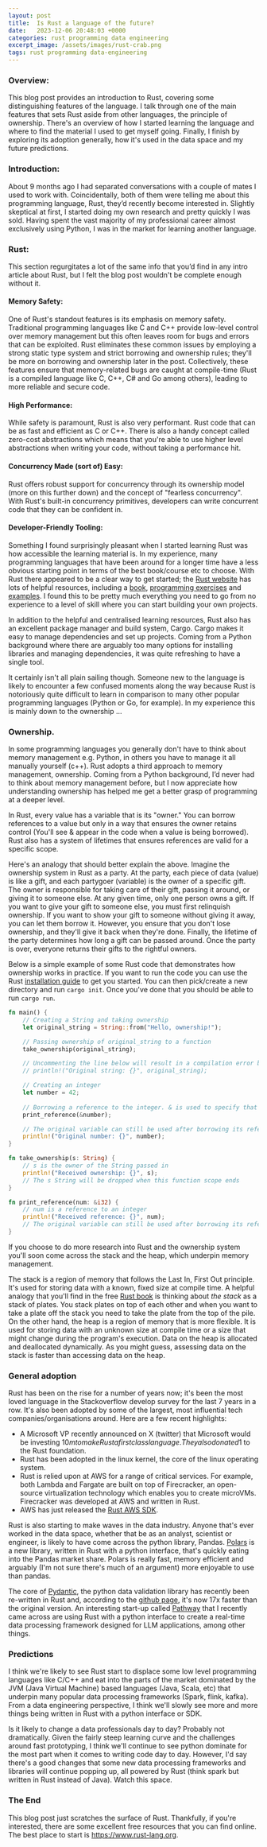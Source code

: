 ```yaml
---
layout: post
title:  Is Rust a language of the future?
date:   2023-12-06 20:48:03 +0000
categories: rust programming data engineering
excerpt_image: /assets/images/rust-crab.png
tags: rust programming data-engineering
---
```


### Overview:

This blog post provides an introduction to Rust, covering some distinguishing features of the language. I talk through one of the
main features that sets Rust aside from other languages, the principle of ownership. There's an overview
of how I started learning the language and where to find the material I used to get myself going. Finally, I finish
by exploring its adoption generally, how it's used in the data space and my future predictions.

### Introduction:

About 9 months ago I had separated conversations with a couple of mates I used to work with. Coincidentally,
both of them were telling me about this programming language, Rust, they’d recently become interested in.
Slightly skeptical at first, I started doing my own research and pretty quickly I was sold. Having spent the vast
majority of my professional career almost exclusively using Python, I was in the market for learning another language.

### Rust:

This section regurgitates a lot of the same info that you’d find in any intro article about Rust, but I felt
the blog post wouldn't be complete enough without it.

#### Memory Safety:

One of Rust's standout features is its emphasis on memory safety. Traditional programming languages like
C and C++ provide low-level control over memory management but this often leaves room for bugs and errors
that can be exploited. Rust eliminates these common issues by employing
a strong static type system and strict borrowing and ownership rules; they'll be more on borrowing and ownership later in the post.
Collectively, these features ensure that memory-related
bugs are caught at compile-time (Rust is a compiled language like C, C++, C# and Go among others), leading to
more reliable and secure code.

#### High Performance:

While safety is paramount, Rust is also very performant. Rust code that can be as fast and efficient as C or C++. There
is also a handy concept called zero-cost abstractions which means that you're able to use higher level abstractions when
writing your code, without taking a performance hit. 

#### Concurrency Made (sort of) Easy:

Rust offers robust support for concurrency through its ownership model (more on this further down) and the concept of 
"fearless concurrency". With Rust's built-in concurrency primitives, developers can write concurrent code that they can be confident in.

#### Developer-Friendly Tooling:

Something I found surprisingly pleasant when I started learning Rust was how accessible the learning material is.
In my experience, many programming languages that have been around for a longer time have a less obvious
starting point in terms of the best book/course etc to choose. With Rust there appeared to be a clear way
to get started; the [Rust website][rust-site] has lots of helpful resources, including a [book][book], 
[programming exercises][exercises] and [examples][examples]. I found this to be pretty much everything you 
need to go from no experience to a level of skill where you can start building your own projects.

[rust-site]: https://www.rust-lang.org
[book]: https://doc.rust-lang.org/book/
[exercises]: https://github.com/rust-lang/rustlings/
[examples]: https://doc.rust-lang.org/rust-by-example/

In addition to the helpful and centralised learning resources, Rust also has an excellent package manager and 
build system, Cargo. Cargo makes it easy to manage dependencies and set up projects. Coming from a Python background
where there are arguably too many options for installing libraries and managing dependencies, it was quite refreshing to
have a single tool.

It certainly isn't all plain sailing though. Someone new to the language is likely 
to encounter a few confused moments along the way because Rust is notoriously quite difficult to learn in comparison to many other popular
programming languages (Python or Go, for example). In my experience this is mainly down to the ownership ... 

### Ownership.

In some programming languages you generally don't have to think about memory
management e.g. Python, in others you have to manage it all manually yourself (c++). Rust adopts a third 
approach to memory management, ownership. Coming from a Python background, I’d never had to think about 
memory management before, but I now appreciate how understanding ownership has helped me get a better grasp of
programming at a deeper level.

In Rust, every value has a variable that is its "owner." You can borrow references to a value but only in a 
way that ensures the owner retains control (You'll see & appear in the code when a value is being borrowed).
Rust also has a system of lifetimes that ensures references are valid for a specific scope. 

Here's an analogy that should better explain the above. Imagine the ownership system in Rust as a party. At 
the party, each piece of data (value) is like a gift, and 
each partygoer (variable) is the owner of a specific gift. The owner is responsible for taking care of their 
gift, passing it around, or giving it to someone else. At any given time, only one person owns a gift. If you want 
to give your gift to someone else, you must first relinquish ownership. If you want to show your gift to someone
without giving it away, you can let them borrow it. However, you ensure that you don't lose ownership, and they'll give 
it back when they're done. Finally, the lifetime of the party determines how long a gift can be passed 
around. Once the party is over, everyone returns their gifts to the rightful owners.

Below is a simple example of some Rust code that demonstrates how ownership works in practice. If you want to run the
code you can use the Rust [installation guide][install] to get you started. You can then pick/create a new directory and run 
`cargo init`. Once you've done that you should be able to run `cargo run`.

[install]: https://www.rust-lang.org/tools/install 

```rust
fn main() {
    // Creating a String and taking ownership
    let original_string = String::from("Hello, ownership!");

    // Passing ownership of original_string to a function
    take_ownership(original_string);

    // Uncommenting the line below will result in a compilation error because ownership of original_string has moved
    // println!("Original string: {}", original_string);

    // Creating an integer
    let number = 42;
    
    // Borrowing a reference to the integer. & is used to specify that we're passing in a reference and not transferring ownership
    print_reference(&number);

    // The original variable can still be used after borrowing its reference because the print_reference function didn't take ownership
    println!("Original number: {}", number);
}

fn take_ownership(s: String) {
    // s is the owner of the String passed in
    println!("Received ownership: {}", s);
    // The s String will be dropped when this function scope ends
}

fn print_reference(num: &i32) {
    // num is a reference to an integer 
    println!("Received reference: {}", num);
    // The original variable can still be used after borrowing its reference
}
```

If you choose to do more research into Rust and the ownership system you'll soon come across the stack and the heap, 
which underpin memory management.

The stack is a region of memory that follows the Last In, First Out principle. It's used for 
storing data with a known, fixed size at compile time. A helpful analogy that you'll find in the free [Rust book][book] 
is thinking about _the stack_ as a stack of plates. You stack plates on top of each other and when you want to
take a plate off the stack you need to take the plate from the top of the pile. On the other hand, the heap
is a region of memory that is more flexible. It is used for storing data with an unknown size at compile
time or a size that might change during the program's execution. Data on the heap is allocated and 
deallocated dynamically. As you might guess, assessing data on the stack is faster than accessing data on the heap. 


### General adoption

Rust has been on the rise for a number of years now; it's been the most loved language in the Stackoverflow develop
survey for the last 7 years in a row. It's also been adopted by some of the largest, most influential 
tech companies/organisations around. Here are a few recent highlights:  

* A Microsoft VP recently announced on X (twitter) that Microsoft would be investing $10m to make Rust a first class language. They also donated 1$ 
to the Rust foundation.
* Rust has been adopted in the linux kernel, the core of the linux operating system.
* Rust is relied upon at AWS for a range of critical services. For example, both Lambda and Fargate are built on top of 
Firecracker, an open-source virtualization technology which enables you to create microVMs. Firecracker was developed at AWS and
written in Rust.
* AWS has just released the [Rust AWS SDK][rust-aws-sdk].

[rust-aws-sdk]: https://docs.aws.amazon.com/sdk-for-rust/latest/dg/getting-started.html

Rust is also starting to make waves in the data industry. Anyone that's ever worked in the data space, 
whether that be as an analyst, scientist or engineer, is likely to have come across the python library, Pandas.
[Polars][polars] is a new library, written in Rust with a python interface, that's quickly eating into the Pandas market share.
Polars is really fast, memory efficient and arguably (I'm not sure there's much of an argument) more enjoyable to use than pandas. 

The core of [Pydantic][pydantic], the python data validation library has recently been re-written in Rust and, according to the
[github page][pydantic-core], it's now 17x faster than the original version. An interesting start-up called 
[Pathway][pathway] that I recently came across are using Rust with a python interface to create a
real-time data processing framework designed for LLM applications, among other things.

[polars]: https://pola.rs
[pydantic]: https://docs.pydantic.dev/latest/
[pydantic-core]: https://github.com/pydantic/pydantic-core
[pathway]: https://pathway.com

### Predictions

I think we're likely to see Rust start to displace some low level programming languages like C/C++ and eat into the parts of the
market dominated by the JVM (Java Virtual Machine) based languages (Java, Scala, etc) that underpin many popular data processing 
frameworks (Spark, flink, kafka). From a data engineering perspective, I think we'll slowly see more and more things being
written in Rust with a python interface or SDK.

Is it likely to change a data professionals day to day? Probably not dramatically. 
Given the fairly steep learning curve and the challenges around fast prototyping, I think we'll continue to see python dominate
for the most part when it comes to writing code day to day. However, I'd say there's a good changes that some new 
data processing frameworks and libraries will continue popping up, all powered by Rust (think 
spark but written in Rust instead of Java). Watch this space. 

### The End

This blog post just scratches the surface of Rust. Thankfully, if you're interested, there are some excellent free
resources that you can find online. The best place to start is https://www.rust-lang.org. 